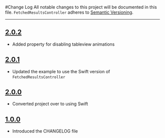 #Change Log
All notable changes to this project will be documented in this file.
`FetchedResultsController` adheres to [Semantic Versioning](http://semver.org/).

--- 

## [2.0.2](https://github.com/wibosco/FetchedResultsController/releases/tag/2.0.2)

* Added property for disabling tableview animations

## [2.0.1](https://github.com/wibosco/FetchedResultsController/releases/tag/2.0.1)

* Updated the example to use the Swift version of `FetchedResultsController`

## [2.0.0](https://github.com/wibosco/FetchedResultsController/releases/tag/2.0.0)

* Converted project over to using Swift

## [1.0.0](https://github.com/wibosco/FetchedResultsController/releases/tag/1.0.0)

* Introduced the CHANGELOG file
